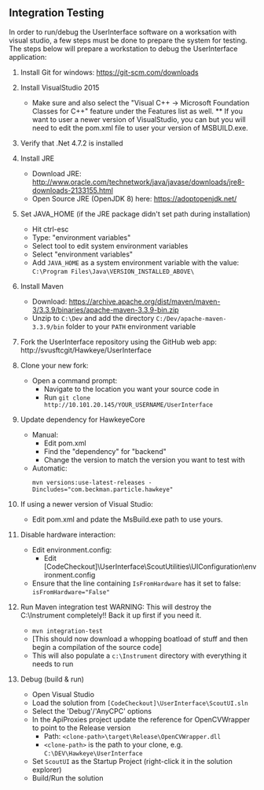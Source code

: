 Integration Testing
-------------------

In order to run/debug the UserInterface software on a worksation with visual studio, a few steps must be done to prepare the system for testing.  The steps below will prepare a workstation to debug the UserInterface application:

1.  Install Git for windows: https://git-scm.com/downloads

2.  Install VisualStudio 2015
    * Make sure and also select the "Visual C++ -> Microsoft Foundation Classes for C++" feature under the Features list as well.
    ** If you want to user a newer version of VisualStudio, you can but you will need to edit the pom.xml file to user your version of MSBUILD.exe.

3.  Verify that .Net 4.7.2 is installed

4.  Install JRE
    * Download JRE: http://www.oracle.com/technetwork/java/javase/downloads/jre8-downloads-2133155.html
    * Open Source JRE (OpenJDK 8) here: https://adoptopenjdk.net/
 
5.  Set JAVA_HOME (if the JRE package didn't set path during installation)
    * Hit ctrl-esc
    * Type: "environment variables"
    * Select tool to edit system environment variables
    * Select "environment variables"
    * Add `JAVA_HOME` as a system environment variable with the value: `C:\Program Files\Java\VERSION_INSTALLED_ABOVE\`

6. Install Maven 
    * Download: https://archive.apache.org/dist/maven/maven-3/3.3.9/binaries/apache-maven-3.3.9-bin.zip
    * Unzip to `C:\Dev` and add the directory `C:/Dev/apache-maven-3.3.9/bin` folder to your `PATH` environment variable

7. Fork the UserInterface repository using the GitHub web app: http://svusftcgit/Hawkeye/UserInterface

8. Clone your new fork:
    * Open a command prompt:
        * Navigate to the location you want your source code in
        * Run `git clone http://10.101.20.145/YOUR_USERNAME/UserInterface`

9. Update dependency for HawkeyeCore
    * Manual:
        * Edit pom.xml
        * Find the "dependency" for "backend"
        * Change the version to match the version you want to test with
    * Automatic:
         ```
         mvn versions:use-latest-releases -Dincludes="com.beckman.particle.hawkeye"
         ```
10. If using a newer version of Visual Studio:
    * Edit pom.xml and pdate the MsBuild.exe path to use yours.

11. Disable hardware interaction:
    * Edit environment.config:
        * Edit [CodeCheckout]\UserInterface\ScoutUtilities\UIConfiguration\environment.config
    * Ensure that the line containing `IsFromHardware` has it set to false:
         `isFromHardware="False"`

12. Run Maven integration test WARNING: This will destroy the C:\Instrument completely!!  Back it up first if you need it.
    * `mvn integration-test`
    * [This should now download a whopping boatload of stuff and then begin a compilation of the source code]
    * This will also populate a `c:\Instrument` directory with everything it needs to run

13. Debug (build & run)
    * Open Visual Studio
    * Load the solution from `[CodeCheckout]\UserInterface\ScoutUI.sln`
    * Select the 'Debug'/'AnyCPC' options
    * In the ApiProxies project update the reference for OpenCVWrapper to point to the Release version
        * Path: `<clone-path>\target\Release\OpenCVWrapper.dll`
        * `<clone-path>` is the path to your clone, e.g. `C:\DEV\Hawkeye\UserInterface`
    * Set `ScoutUI` as the Startup Project (right-click it in the solution explorer)
    * Build/Run the solution
